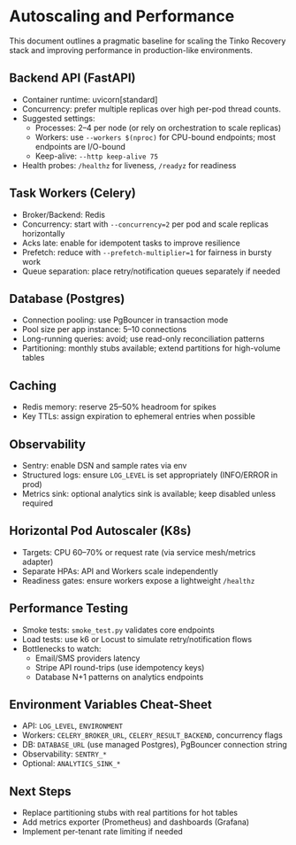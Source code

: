 # Autoscaling and Performance

This document outlines a pragmatic baseline for scaling the Tinko Recovery stack and improving performance in production-like environments.

## Backend API (FastAPI)

- Container runtime: uvicorn[standard]
- Concurrency: prefer multiple replicas over high per-pod thread counts.
- Suggested settings:
  - Processes: 2–4 per node (or rely on orchestration to scale replicas)
  - Workers: use `--workers $(nproc)` for CPU-bound endpoints; most endpoints are I/O-bound
  - Keep-alive: `--http keep-alive 75`
- Health probes: `/healthz` for liveness, `/readyz` for readiness

## Task Workers (Celery)

- Broker/Backend: Redis
- Concurrency: start with `--concurrency=2` per pod and scale replicas horizontally
- Acks late: enable for idempotent tasks to improve resilience
- Prefetch: reduce with `--prefetch-multiplier=1` for fairness in bursty work
- Queue separation: place retry/notification queues separately if needed

## Database (Postgres)

- Connection pooling: use PgBouncer in transaction mode
- Pool size per app instance: 5–10 connections
- Long-running queries: avoid; use read-only reconciliation patterns
- Partitioning: monthly stubs available; extend partitions for high-volume tables

## Caching

- Redis memory: reserve 25–50% headroom for spikes
- Key TTLs: assign expiration to ephemeral entries when possible

## Observability

- Sentry: enable DSN and sample rates via env
- Structured logs: ensure `LOG_LEVEL` is set appropriately (INFO/ERROR in prod)
- Metrics sink: optional analytics sink is available; keep disabled unless required

## Horizontal Pod Autoscaler (K8s)

- Targets: CPU 60–70% or request rate (via service mesh/metrics adapter)
- Separate HPAs: API and Workers scale independently
- Readiness gates: ensure workers expose a lightweight `/healthz`

## Performance Testing

- Smoke tests: `smoke_test.py` validates core endpoints
- Load tests: use k6 or Locust to simulate retry/notification flows
- Bottlenecks to watch:
  - Email/SMS providers latency
  - Stripe API round-trips (use idempotency keys)
  - Database N+1 patterns on analytics endpoints

## Environment Variables Cheat-Sheet

- API: `LOG_LEVEL`, `ENVIRONMENT`
- Workers: `CELERY_BROKER_URL`, `CELERY_RESULT_BACKEND`, concurrency flags
- DB: `DATABASE_URL` (use managed Postgres), PgBouncer connection string
- Observability: `SENTRY_*`
- Optional: `ANALYTICS_SINK_*`

## Next Steps

- Replace partitioning stubs with real partitions for hot tables
- Add metrics exporter (Prometheus) and dashboards (Grafana)
- Implement per-tenant rate limiting if needed
